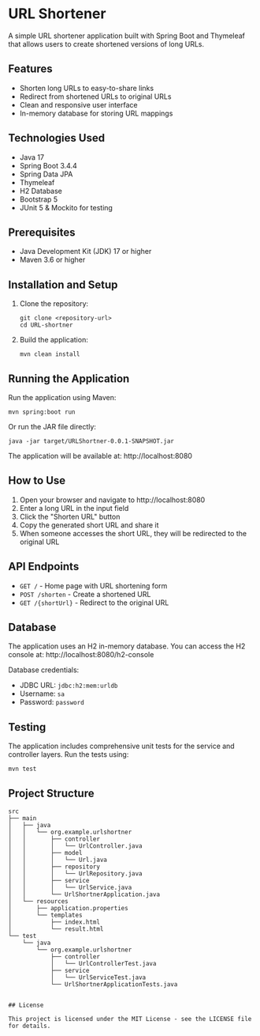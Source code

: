# URL Shortener

A simple URL shortener application built with Spring Boot and Thymeleaf that allows users to create shortened versions of long URLs.

## Features

- Shorten long URLs to easy-to-share links
- Redirect from shortened URLs to original URLs
- Clean and responsive user interface
- In-memory database for storing URL mappings

## Technologies Used

- Java 17
- Spring Boot 3.4.4
- Spring Data JPA
- Thymeleaf
- H2 Database
- Bootstrap 5
- JUnit 5 & Mockito for testing

## Prerequisites

- Java Development Kit (JDK) 17 or higher
- Maven 3.6 or higher

## Installation and Setup

1. Clone the repository:
   ```
   git clone <repository-url>
   cd URL-shortner
   ```

2. Build the application:
   ```
   mvn clean install
   ```

## Running the Application

Run the application using Maven:
```
mvn spring:boot run
```

Or run the JAR file directly:
```
java -jar target/URLShortner-0.0.1-SNAPSHOT.jar
```

The application will be available at: http://localhost:8080

## How to Use

1. Open your browser and navigate to http://localhost:8080
2. Enter a long URL in the input field
3. Click the "Shorten URL" button
4. Copy the generated short URL and share it
5. When someone accesses the short URL, they will be redirected to the original URL

## API Endpoints

- `GET /` - Home page with URL shortening form
- `POST /shorten` - Create a shortened URL
- `GET /{shortUrl}` - Redirect to the original URL

## Database

The application uses an H2 in-memory database. You can access the H2 console at:
http://localhost:8080/h2-console

Database credentials:
- JDBC URL: `jdbc:h2:mem:urldb`
- Username: `sa`
- Password: `password`

## Testing

The application includes comprehensive unit tests for the service and controller layers. Run the tests using:
```
mvn test
```

## Project Structure

```
src
├── main
│   ├── java
│   │   └── org.example.urlshortner
│   │       ├── controller
│   │       │   └── UrlController.java
│   │       ├── model
│   │       │   └── Url.java
│   │       ├── repository
│   │       │   └── UrlRepository.java
│   │       ├── service
│   │       │   └── UrlService.java
│   │       └── UrlShortnerApplication.java
│   └── resources
│       ├── application.properties
│       └── templates
│           ├── index.html
│           └── result.html
└── test
    └── java
        └── org.example.urlshortner
            ├── controller
            │   └── UrlControllerTest.java
            ├── service
            │   └── UrlServiceTest.java
            └── UrlShortnerApplicationTests.java


## License

This project is licensed under the MIT License - see the LICENSE file for details.
